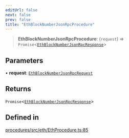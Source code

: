 ```yaml
---
editUrl: false
next: false
prev: false
title: "EthBlockNumberJsonRpcProcedure"
---
```


> **EthBlockNumberJsonRpcProcedure**: (`request`) => `Promise`\<[`EthBlockNumberJsonRpcResponse`](/reference/tevm/procedures/type-aliases/ethblocknumberjsonrpcresponse/)\>

## Parameters

• **request**: [`EthBlockNumberJsonRpcRequest`](/reference/tevm/procedures/type-aliases/ethblocknumberjsonrpcrequest/)

## Returns

`Promise`\<[`EthBlockNumberJsonRpcResponse`](/reference/tevm/procedures/type-aliases/ethblocknumberjsonrpcresponse/)\>

## Defined in

[procedures/src/eth/EthProcedure.ts:85](https://github.com/evmts/tevm-monorepo/blob/main/packages/procedures/src/eth/EthProcedure.ts#L85)

